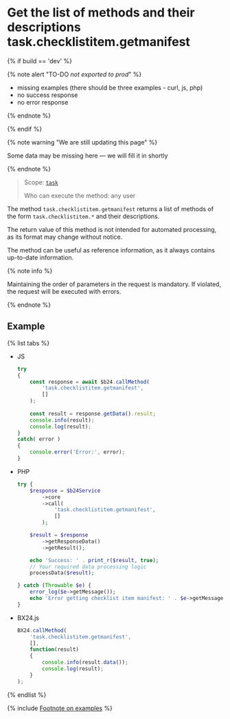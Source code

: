 # Get the list of methods and their descriptions task.checklistitem.getmanifest

{% if build == 'dev' %}

{% note alert "TO-DO _not exported to prod_" %}

- missing examples (there should be three examples - curl, js, php)
- no success response
- no error response

{% endnote %}

{% endif %}

{% note warning "We are still updating this page" %}

Some data may be missing here — we will fill it in shortly

{% endnote %}

> Scope: [`task`](../../scopes/permissions.md)
>
> Who can execute the method: any user

The method `task.checklistitem.getmanifest` returns a list of methods of the form `task.checklistitem.*` and their descriptions.

The return value of this method is not intended for automated processing, as its format may change without notice.

The method can be useful as reference information, as it always contains up-to-date information.

{% note info %}

Maintaining the order of parameters in the request is mandatory. If violated, the request will be executed with errors.

{% endnote %}

## Example

{% list tabs %}

- JS

    ```js
    try
    {
    	const response = await $b24.callMethod(
    		'task.checklistitem.getmanifest',
    		[]
    	);
    	
    	const result = response.getData().result;
    	console.info(result);
    	console.log(result);
    }
    catch( error )
    {
    	console.error('Error:', error);
    }
    ```

- PHP

    ```php
    try {
        $response = $b24Service
            ->core
            ->call(
                'task.checklistitem.getmanifest',
                []
            );
    
        $result = $response
            ->getResponseData()
            ->getResult();
    
        echo 'Success: ' . print_r($result, true);
        // Your required data processing logic
        processData($result);
    
    } catch (Throwable $e) {
        error_log($e->getMessage());
        echo 'Error getting checklist item manifest: ' . $e->getMessage();
    }
    ```

- BX24.js

    ```js
    BX24.callMethod(
        'task.checklistitem.getmanifest',
        [],
        function(result)
        {
            console.info(result.data());
            console.log(result);
        }
    );
    ```

{% endlist %}

{% include [Footnote on examples](../../../_includes/examples.md) %}